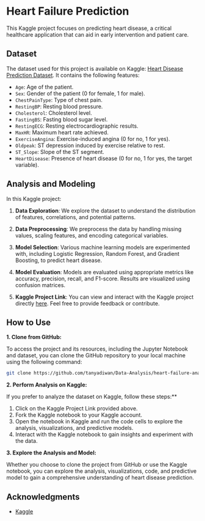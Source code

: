 # Heart Failure Prediction

This Kaggle project focuses on predicting heart disease, a critical healthcare application that can aid in early intervention and patient care.

## Dataset

The dataset used for this project is available on Kaggle: [Heart Disease Prediction Dataset](https://www.kaggle.com/code/tanyadiwan/heart-disease-analysis). It contains the following features:

- `Age`: Age of the patient.
- `Sex`: Gender of the patient (0 for female, 1 for male).
- `ChestPainType`: Type of chest pain.
- `RestingBP`: Resting blood pressure.
- `Cholesterol`: Cholesterol level.
- `FastingBS`: Fasting blood sugar level.
- `RestingECG`: Resting electrocardiographic results.
- `MaxHR`: Maximum heart rate achieved.
- `ExerciseAngina`: Exercise-induced angina (0 for no, 1 for yes).
- `Oldpeak`: ST depression induced by exercise relative to rest.
- `ST_Slope`: Slope of the ST segment.
- `HeartDisease`: Presence of heart disease (0 for no, 1 for yes, the target variable).

## Analysis and Modeling

In this Kaggle project:

1. **Data Exploration**: We explore the dataset to understand the distribution of features, correlations, and potential patterns.

2. **Data Preprocessing**: We preprocess the data by handling missing values, scaling features, and encoding categorical variables.

3. **Model Selection**: Various machine learning models are experimented with, including Logistic Regression, Random Forest, and Gradient Boosting, to predict heart disease.

4. **Model Evaluation**: Models are evaluated using appropriate metrics like accuracy, precision, recall, and F1-score. Results are visualized using confusion matrices.

5. **Kaggle Project Link**: You can view and interact with the Kaggle project directly [here](https://www.kaggle.com/code/tanyadiwan/heart-disease-analysis). Feel free to provide feedback or contribute.

## How to Use

**1. Clone from GitHub:**

   To access the project and its resources, including the Jupyter Notebook and dataset, you can clone the GitHub repository to your local machine using the following command:

   ```bash
   git clone https://github.com/tanyadiwan/Data-Analysis/heart-failure-analysis.git
```

**2. Perform Analysis on Kaggle:**

 If you prefer to analyze the dataset on Kaggle, follow these steps:**

  1. Click on the Kaggle Project Link provided above.
  2. Fork the Kaggle notebook to your Kaggle account.
  3. Open the notebook in Kaggle and run the code cells to explore the analysis, visualizations, and predictive models.
  4. Interact with the Kaggle notebook to gain insights and experiment with the data.

**3. Explore the Analysis and Model:**

Whether you choose to clone the project from GitHub or use the Kaggle notebook, you can explore the analysis, visualizations, code, and predictive model to gain a comprehensive understanding of heart disease prediction.

## Acknowledgments

- [Kaggle](https://www.kaggle.com/)

